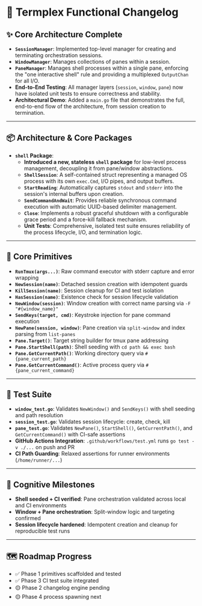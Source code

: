 # 📜 Termplex Functional Changelog

## ✨ Core Architecture Complete

- **`SessionManager`**: Implemented top-level manager for creating and terminating orchestration sessions.
- **`WindowManager`**: Manages collections of panes within a session.
- **`PaneManager`**: Manages shell processes within a single pane, enforcing the "one interactive shell" rule and providing a multiplexed `OutputChan` for all I/O.
- **End-to-End Testing**: All manager layers (`session`, `window`, `pane`) now have isolated unit tests to ensure correctness and stability.
- **Architectural Demo**: Added a `main.go` file that demonstrates the full, end-to-end flow of the architecture, from session creation to termination.

---

## 📦 Architecture & Core Packages

- **`shell` Package**:
  - **Introduced a new, stateless `shell` package** for low-level process management, decoupling it from pane/window abstractions.
  - **`ShellSession`**: A self-contained struct representing a managed OS process with its own `exec.Cmd`, I/O pipes, and output buffers.
  - **`StartReading`**: Automatically captures `stdout` and `stderr` into the session's internal buffers upon creation.
  - **`SendCommandAndWait`**: Provides reliable synchronous command execution with automatic UUID-based delimiter management.
  - **`Close`**: Implements a robust graceful shutdown with a configurable grace period and a force-kill fallback mechanism.
  - **Unit Tests**: Comprehensive, isolated test suite ensures reliability of the process lifecycle, I/O, and termination logic.

---

## 🧱 Core Primitives

- **`RunTmux(args...)`**: Raw command executor with stderr capture and error wrapping
- **`NewSession(name)`**: Detached session creation with idempotent guards
- **`KillSession(name)`**: Session cleanup for CI and test isolation
- **`HasSession(name)`**: Existence check for session lifecycle validation
- **`NewWindow(session)`**: Window creation with correct name parsing via `-F "#{window_name}"`
- **`SendKeys(target, cmd)`**: Keystroke injection for pane command execution
- **`NewPane(session, window)`**: Pane creation via `split-window` and index parsing from `list-panes`
- **`Pane.Target()`**: Target string builder for tmux pane addressing
- **`Pane.StartShell(path)`**: Shell seeding with `cd path && exec bash`
- **`Pane.GetCurrentPath()`**: Working directory query via `#{pane_current_path}`
- **`Pane.GetCurrentCommand()`**: Active process query via `#{pane_current_command}`

---

## 🧪 Test Suite

- **`window_test.go`**: Validates `NewWindow()` and `SendKeys()` with shell seeding and path resolution
- **`session_test.go`**: Validates session lifecycle: create, check, kill
- **`pane_test.go`**: Validates `NewPane()`, `StartShell()`, `GetCurrentPath()`, and `GetCurrentCommand()` with CI-safe assertions
- **GitHub Actions Integration**: `.github/workflows/test.yml` runs `go test -v ./...` on push and PR
- **CI Path Guarding**: Relaxed assertions for runner environments (`/home/runner/...`)

---

## 🧠 Cognitive Milestones

- **Shell seeded + CI verified**: Pane orchestration validated across local and CI environments
- **Window + Pane orchestration**: Split-window logic and targeting confirmed
- **Session lifecycle hardened**: Idempotent creation and cleanup for reproducible test runs

---

## 🗺️ Roadmap Progress

- ✅ Phase 1 primitives scaffolded and tested
- ✅ Phase 3 CI test suite integrated
- 🟡 Phase 2 changelog engine pending
- 🟡 Phase 4 process spawning next
